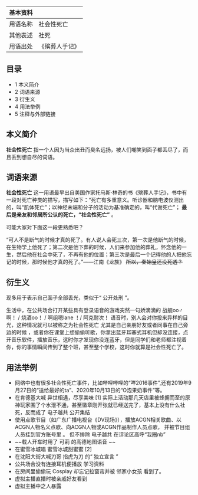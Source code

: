 |  **基本资料**  ||
|---|---|
|用语名称  |  社会性死亡   |
|其他表述  |  社死   |
|用语出处  |  《殡葬人手记》   |
  
##  目录

  * 1  本义简介 
  * 2  词语来源 
  * 3  衍生义 
  * 4  用法举例 
  * 5  注释与外部链接 

##  本义简介

**社会性死亡** 指一个人因为当众出丑而臭名远扬，被人们嘲笑到面子都丢尽了，而且丢到想自尽的词语。

##  词语来源

**社会性死亡**
这一用语最早出自美国作家托马斯·林奇的书《殡葬人手记》，书中有一段对死亡种类的描写，描写如下：“死亡有多重意义。听诊器和脑电波仪测出的，叫“肌体死亡”；以神经末端和分子的活动为基准确定的，叫“代谢死亡”；
**最后是亲友和邻居所公认的死亡，“社会性死亡”** 。

可能大家对下面这一段更熟悉吧？

“可人不是断气的时候才真的死了。有人说人会死三次，第一次是他断气的时候，在生物学上他死了；第二次是他下葬的时候，人们来参加他的葬礼，怀念他的一生，然后他在社会中死了，不再有他的位置；第三次是最后一个记得他的人把他忘记的时候，那时候他才真的死了。”——江南《龙族》
~~所以，秦始皇还没死透？~~

##  衍生义

现多用于表示自己面子全部丢光，类似于“  公开处刑  ”。

生活中，在公共场合打开某些具有登录语音的游戏突然一句娇滴滴的  战舰oo♂啊！  /  烧酒oo！  /  啊组嗯lane  ！/  阿克耐次！
语音时，别人会对你投来异样的目光，这种情况就可以被称之为社会性死亡  尤其是自己亲朋好友或者同事在自己旁边的时候
，或者你在课堂上想偷偷听歌，你拿出蓝牙耳塞式耳机但却没连接，点开音乐软件，播放音乐，这时你才发现你没连蓝牙，但是同学们和老师都注视着你，你的事情瞬间传到了整个班，甚至整个学校，这时你就算是社会性死亡了。

##  用法举例

  * 网络中也有很多社会性死亡事件，比如哔哩哔哩的“咩2016事件”,还有2019年9月27日的“送给最好的ta”、2020年10月13日的“O泡果奶事件”等。 
  * 在肯德基大喊  异世相遇，尽享美味  [1]  实际上活动那几天店里被蜂拥而至的原神玩家围了个水泄不通，甚至徽章刚开张就已经送完了，基本上没有什么社死，反而成了  电子越共  公开集结 
  * 使用点歌节目（如广东广播电视台《DV现场》），播放ACGN相关歌曲、以ACGN人物名义点歌、向ACGN人物或ACGN作品制作人员点歌，  并被节目组人员挂到官方账号里  。  但不排除  电子越共  在评论区高呼“我圈nb” 
  * ~~载人开车时用了 可莉  的高德地图语音 ~~
  * 在蜜雪冰城唱  蜜雪冰城甜蜜蜜  [2] 
  * 在沈阳大街大喊刀哥  指虎为刀  的“  独立宣言  ” 
  * 公共场合没有连接耳机便播放  学习资料 
  * 在房间里偷偷玩  Cosplay  却忘记拉窗帘并被  邻家小女孩  看到了。 
  * 虚拟主播直播时被亲戚好友看到 
  * 虚拟主播中之人暴露 